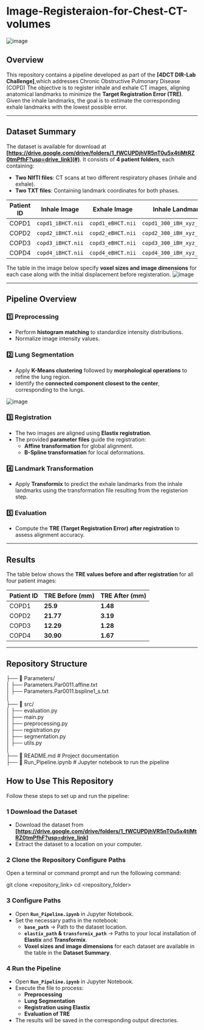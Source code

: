# Image-Registeraion-for-Chest-CT-volumes
![image](https://github.com/user-attachments/assets/07fd9bfa-80ad-4ecc-8aea-1dcafc341a47)


## **Overview**  
This repository contains a pipeline developed as part of the **[4DCT DIR-Lab Challenge]**,which addresses Chronic Obstructive Pulmonary Disease (COPD) The objective is to register inhale and exhale CT images, aligning anatomical landmarks to minimize the **Target Registration Error (TRE)**. Given the inhale landmarks, the goal is to estimate the corresponding exhale landmarks with the lowest possible error.  

---

## **Dataset Summary**  
The dataset is available for download at **[https://drive.google.com/drive/folders/1_fWCUPDjhVR5nT0u5x4tiMtRZ0tmPfhF?usp=drive_link](#)**. It consists of **4 patient folders**, each containing:  
- **Two NIfTI files**: CT scans at two different respiratory phases (inhale and exhale).
- **Two TXT files**: Containing landmark coordinates for both phases.  

| Patient ID | Inhale Image | Exhale Image | Inhale Landmarks | Exhale Landmarks |
|------------|--------------|--------------|------------------|------------------|
| COPD1      | `copd1_iBHCT.nii` | `copd1_eBHCT.nii` | `copd1_300_iBH_xyz_r1.txt` | `copd1_300_eBH_xyz_r1.txt` |
| COPD2      | `copd2_iBHCT.nii` | `copd2_eBHCT.nii` | `copd2_300_iBH_xyz_r1.txt` | `copd2_300_eBH_xyz_r1.txt` |
| COPD3      | `copd3_iBHCT.nii` | `copd3_eBHCT.nii` | `copd3_300_iBH_xyz_r1.txt` | `copd3_300_eBH_xyz_r1.txt` |
| COPD4      | `copd4_iBHCT.nii` | `copd4_eBHCT.nii` | `copd4_300_iBH_xyz_r1.txt` | `copd4_300_eBH_xyz_r1.txt` |

The table in the image below specify **voxel sizes and image dimensions** for each case along with the initial displacement before registeration.
![image](https://github.com/user-attachments/assets/9c337e89-1965-4b4e-9b7e-54211f8db50b)


---

## **Pipeline Overview**  

### **1️⃣ Preprocessing**  
- Perform **histogram matching** to standardize intensity distributions.  
- Normalize image intensity values.  

### **2️⃣ Lung Segmentation**  
- Apply **K-Means clustering** followed by **morphological operations** to refine the lung region.  
- Identify the **connected component closest to the center**, corresponding to the lungs.  

![image](https://github.com/user-attachments/assets/379b22e4-ce84-4c48-8517-abb5feba5e8c)


### **3️⃣ Registration**  
- The two images are aligned using **Elastix registration**.  
- The provided **parameter files** guide the registration:  
  - **Affine transformation** for global alignment.  
  - **B-Spline transformation** for local deformations.  

### **4️⃣ Landmark Transformation**  
- Apply **Transformix** to predict the exhale landmarks from the inhale landmarks using the transformation file resulting from the registerion step.

### **5️⃣ Evaluation**  
- Compute the **TRE (Target Registration Error) after registration** to assess alignment accuracy.  

---

## **Results**  
The table below shows the **TRE values before and after registration** for all four patient images:  

| Patient ID | TRE Before (mm) | TRE After (mm)|
|------------|---------------|--------------|
| COPD1      | **25.9**      | **1.48**      |
| COPD2      | **21.77**      | **3.19**     |
| COPD3      | **12.29**      | **1.28**     |        
| COPD4      | **30.90**      | **1.67**     |



---

## **Repository Structure**  
   
├── 📂 Parameters/  
│   ├── Parameters.Par0011.affine.txt  
│   ├── Parameters.Par0011.bspline1_s.txt  
│  
├── 📂 src/  
│   ├── evaluation.py  
│   ├── main.py  
│   ├── preprocessing.py  
│   ├── registration.py  
│   ├── segmentation.py  
│   ├── utils.py  
│  
├── 📜 README.md  # Project documentation  
├── 📜 Run_Pipeline.ipynb  # Jupyter notebook to run the pipeline  

##  **How to Use This Repository**  

Follow these steps to set up and run the pipeline:

### 1️ Download the Dataset  
- Download the dataset from **[https://drive.google.com/drive/folders/1_fWCUPDjhVR5nT0u5x4tiMtRZ0tmPfhF?usp=drive_link]**  
- Extract the dataset to a location on your computer.  

### 2️ Clone the Repository Configure Paths 
Open a terminal or command prompt and run the following command:  


git clone <repository_link>
cd <repository_folder>
 
 
### 3️ Configure Paths  
- Open **`Run_Pipeline.ipynb`** in Jupyter Notebook.  
- Set the necessary paths in the notebook:  
  - **`base_path`** → Path to the dataset location.  
  - **`elastix_path` & `transformix_path`** → Paths to your local installation of **Elastix** and **Transformix**.  
  - **Voxel sizes and image dimensions** for each dataset are available in the table in the **Dataset Summary**.  

### 4️ Run the Pipeline  
- Open **`Run_Pipeline.ipynb`** in Jupyter Notebook.  
- Execute the file to process:  
  - **Preprocessing**  
  - **Lung Segmentation**  
  - **Registration using Elastix**  
  - **Evaluation of TRE**  
- The results will be saved in the corresponding output directories.  

